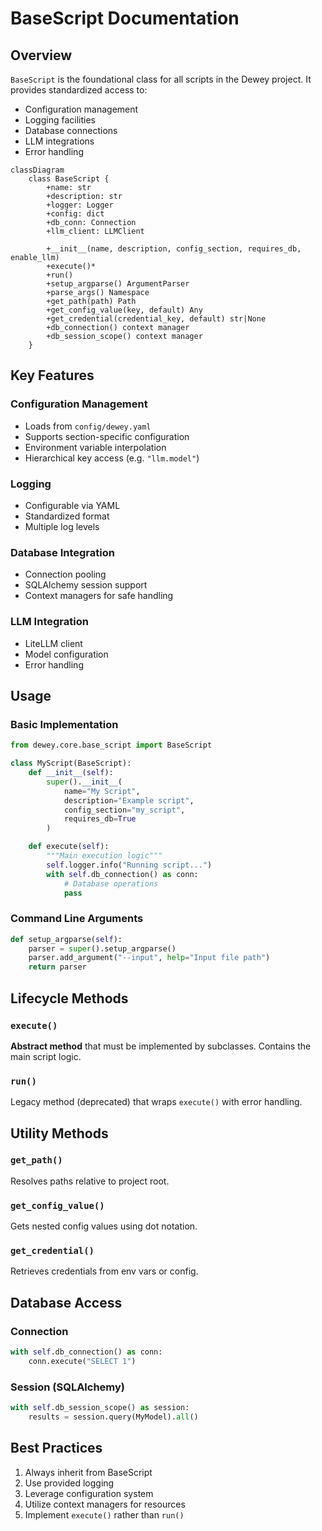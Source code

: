 # BaseScript Documentation

## Overview
`BaseScript` is the foundational class for all scripts in the Dewey project. It provides standardized access to:
- Configuration management
- Logging facilities  
- Database connections
- LLM integrations
- Error handling

```mermaid
classDiagram
    class BaseScript {
        +name: str
        +description: str
        +logger: Logger
        +config: dict
        +db_conn: Connection
        +llm_client: LLMClient
        
        +__init__(name, description, config_section, requires_db, enable_llm)
        +execute()* 
        +run()
        +setup_argparse() ArgumentParser
        +parse_args() Namespace
        +get_path(path) Path
        +get_config_value(key, default) Any
        +get_credential(credential_key, default) str|None
        +db_connection() context manager
        +db_session_scope() context manager
    }
```

## Key Features

### Configuration Management
- Loads from `config/dewey.yaml`
- Supports section-specific configuration
- Environment variable interpolation
- Hierarchical key access (e.g. `"llm.model"`)

### Logging
- Configurable via YAML
- Standardized format
- Multiple log levels

### Database Integration
- Connection pooling
- SQLAlchemy session support
- Context managers for safe handling

### LLM Integration
- LiteLLM client
- Model configuration
- Error handling

## Usage

### Basic Implementation
```python
from dewey.core.base_script import BaseScript

class MyScript(BaseScript):
    def __init__(self):
        super().__init__(
            name="My Script",
            description="Example script",
            config_section="my_script",
            requires_db=True
        )

    def execute(self):
        """Main execution logic"""
        self.logger.info("Running script...")
        with self.db_connection() as conn:
            # Database operations
            pass
```

### Command Line Arguments
```python
def setup_argparse(self):
    parser = super().setup_argparse()
    parser.add_argument("--input", help="Input file path")
    return parser
```

## Lifecycle Methods

### `execute()`
**Abstract method** that must be implemented by subclasses. Contains the main script logic.

### `run()`
Legacy method (deprecated) that wraps `execute()` with error handling.

## Utility Methods

### `get_path()`
Resolves paths relative to project root.

### `get_config_value()`
Gets nested config values using dot notation.

### `get_credential()`
Retrieves credentials from env vars or config.

## Database Access

### Connection
```python
with self.db_connection() as conn:
    conn.execute("SELECT 1")
```

### Session (SQLAlchemy)
```python 
with self.db_session_scope() as session:
    results = session.query(MyModel).all()
```

## Best Practices
1. Always inherit from BaseScript
2. Use provided logging
3. Leverage configuration system
4. Utilize context managers for resources
5. Implement `execute()` rather than `run()`